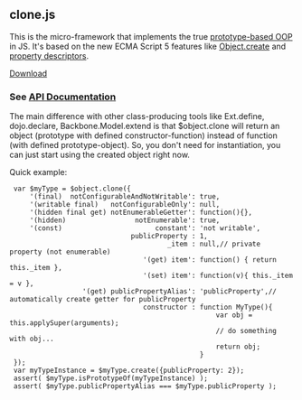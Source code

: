 ## clone.js

This is the micro-framework that implements the true [prototype-based OOP](http://en.wikipedia.org/wiki/Prototype-based_programming) in JS.
It's based on the new ECMA Script 5 features like [Object.create](https://developer.mozilla.org/en-US/docs/JavaScript/Reference/Global_Objects/Object/create) and [property descriptors](https://developer.mozilla.org/en-US/docs/JavaScript/Reference/Global_Objects/Object/defineProperty).

[Download](http://github.com/quadroid/clonejs/archive/master.zip)

### See [API Documentation](http://quadroid.github.com/clonejs/symbols/%24object.html)

The main difference with other class-producing tools like Ext.define, dojo.declare, Backbone.Model.extend
is that $object.clone will return an object (prototype with defined constructor-function) instead of function (with defined prototype-object). So, you don't need for instantiation, you can just start using the created object right now.

Quick example:

     var $myType = $object.clone({
         '(final)  notConfigurableAndNotWritable': true,
         '(writable final)   notConfigurableOnly': null,
         '(hidden final get) notEnumerableGetter': function(){},
         '(hidden)                 notEnumerable': true,
         '(const)                       constant': 'not writable',
                                  publicProperty : 1,
                                           _item : null,// private property (not enumerable)
                                     '(get) item': function() { return this._item },
                                     '(set) item': function(v){ this._item = v },
                      '(get) publicPropertyAlias': 'publicProperty',// automatically create getter for publicProperty
                                     constructor : function MyType(){
                                                       var obj = this.applySuper(arguments);
                                                       // do something with obj...
                                                       return obj;
                                                   }
     });
     var myTypeInstance = $myType.create({publicProperty: 2});
     assert( $myType.isPrototypeOf(myTypeInstance) );
     assert( $myType.publicPropertyAlias === $myType.publicProperty );